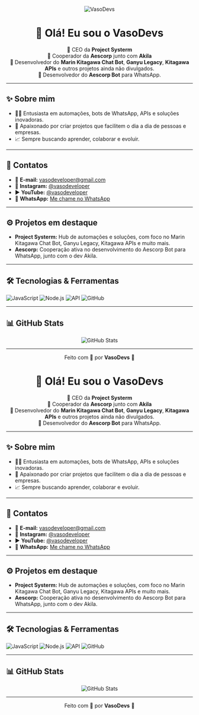 <p align="center">
  <img src="https://readme-typing-svg.demolab.com?lines=VasoDevs+no+comando!;Criando+automação+sem+limites.;Marin+Kitagawa+Bot+é+realidade.;Aescorp+Bot:+qualidade+e+inovação.;Conectando+ideias+em+APIs+e+Bots!&center=true&width=440&height=45&color=f75c7e&vCenter=true&size=22" alt="VasoDevs" />
</p>

<h1 align="center">👋 Olá! Eu sou o VasoDevs</h1>

<p align="center">
  🚀 CEO da <strong>Project Systerm</strong> <br>
  🤝 Cooperador da <strong>Aescorp</strong> junto com <strong>Akila</strong> <br>
  🤖 Desenvolvedor do <strong>Marin Kitagawa Chat Bot</strong>, <strong>Ganyu Legacy</strong>, <strong>Kitagawa APIs</strong> e outros projetos ainda não divulgados. <br>
  💬 Desenvolvedor do <strong>Aescorp Bot</strong> para WhatsApp.
</p>

---

## ✨ Sobre mim

- 👨‍💻 Entusiasta em automações, bots de WhatsApp, APIs e soluções inovadoras.
- 🚀 Apaixonado por criar projetos que facilitem o dia a dia de pessoas e empresas.
- 📈 Sempre buscando aprender, colaborar e evoluir.

---

## 📱 Contatos

- 📧 **E-mail:** [vasodeveloper@gmail.com](mailto:vasodeveloper@gmail.com)
- 📸 **Instagram:** [@vasodeveloper](https://instagram.com/vasodeveloper)
- ▶️ **YouTube:** [@vasodeveloper](https://youtube.com/@vasodeveloper)
- 💬 **WhatsApp:** [Me chame no WhatsApp](https://wa.me/5521986007988)

---

## ⚙️ Projetos em destaque

- **Project Systerm:** Hub de automações e soluções, com foco no Marin Kitagawa Chat Bot, Ganyu Legacy, Kitagawa APIs e muito mais.
- **Aescorp:** Cooperação ativa no desenvolvimento do Aescorp Bot para WhatsApp, junto com o dev Akila.

---

## 🛠️ Tecnologias & Ferramentas

![JavaScript](https://img.shields.io/badge/JavaScript-333?style=for-the-badge&logo=javascript)
![Node.js](https://img.shields.io/badge/Node.js-333?style=for-the-badge&logo=node.js)
![API](https://img.shields.io/badge/APIs-333?style=for-the-badge&logo=fastapi)
![GitHub](https://img.shields.io/badge/GitHub-333?style=for-the-badge&logo=github)

---

## 📊 GitHub Stats

<p align="center">
  <img src="https://github-readme-stats.vercel.app/api?username=VasoDeveloper&show_icons=true&theme=dracula" alt="GitHub Stats" />
</p>

---

<p align="center">
  Feito com 💙 por <strong>VasoDevs</strong> 🚀
</p>

<h1 align="center">👋 Olá! Eu sou o VasoDevs</h1>

<p align="center">
  🚀 CEO da <strong>Project Systerm</strong> <br>
  🤝 Cooperador da <strong>Aescorp</strong> junto com <strong>Akila</strong> <br>
  🤖 Desenvolvedor do <strong>Marin Kitagawa Chat Bot</strong>, <strong>Ganyu Legacy</strong>, <strong>Kitagawa APIs</strong> e outros projetos ainda não divulgados. <br>
  💬 Desenvolvedor do <strong>Aescorp Bot</strong> para WhatsApp.
</p>

---

## ✨ Sobre mim

- 👨‍💻 Entusiasta em automações, bots de WhatsApp, APIs e soluções inovadoras.
- 🚀 Apaixonado por criar projetos que facilitem o dia a dia de pessoas e empresas.
- 📈 Sempre buscando aprender, colaborar e evoluir.

---

## 📱 Contatos

- 📧 **E-mail:** [vasodeveloper@gmail.com](mailto:vasodeveloper@gmail.com)
- 📸 **Instagram:** [@vasodeveloper](https://instagram.com/vasodeveloper)
- ▶️ **YouTube:** [@vasodeveloper](https://youtube.com/@vasodeveloper)
- 💬 **WhatsApp:** [Me chame no WhatsApp](https://wa.me/5521986007988)

---

## ⚙️ Projetos em destaque

- **Project Systerm:** Hub de automações e soluções, com foco no Marin Kitagawa Chat Bot, Ganyu Legacy, Kitagawa APIs e muito mais.
- **Aescorp:** Cooperação ativa no desenvolvimento do Aescorp Bot para WhatsApp, junto com o dev Akila.

---

## 🛠️ Tecnologias & Ferramentas

![JavaScript](https://img.shields.io/badge/JavaScript-333?style=for-the-badge&logo=javascript)
![Node.js](https://img.shields.io/badge/Node.js-333?style=for-the-badge&logo=node.js)
![API](https://img.shields.io/badge/APIs-333?style=for-the-badge&logo=fastapi)
![GitHub](https://img.shields.io/badge/GitHub-333?style=for-the-badge&logo=github)

---

## 📊 GitHub Stats

<p align="center">
  <img src="https://github-readme-stats.vercel.app/api?username=VasoDeveloper&show_icons=true&theme=dracula" alt="GitHub Stats" />
</p>

---

<p align="center">
  Feito com 💙 por <strong>VasoDevs</strong> 🚀
</p>
